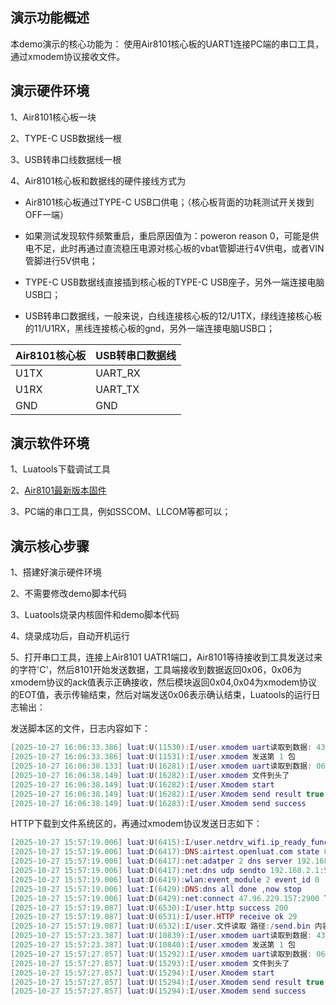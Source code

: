 
## 演示功能概述
本demo演示的核心功能为：
使用Air8101核心板的UART1连接PC端的串口工具，通过xmodem协议接收文件。

## 演示硬件环境

1、Air8101核心板一块

2、TYPE-C USB数据线一根

3、USB转串口线数据线一根

4、Air8101核心板和数据线的硬件接线方式为

- Air8101核心板通过TYPE-C USB口供电；（核心板背面的功耗测试开关拨到OFF一端）

- 如果测试发现软件频繁重启，重启原因值为：poweron reason 0，可能是供电不足，此时再通过直流稳压电源对核心板的vbat管脚进行4V供电，或者VIN管脚进行5V供电；

- TYPE-C USB数据线直接插到核心板的TYPE-C USB座子，另外一端连接电脑USB口；

- USB转串口数据线，一般来说，白线连接核心板的12/U1TX，绿线连接核心板的11/U1RX，黑线连接核心板的gnd，另外一端连接电脑USB口；

| Air8101核心板 | USB转串口数据线 |
| -------------- | -------------- |
| U1TX           | UART_RX        |
| U1RX           | UART_TX        |
| GND            | GND            |

## 演示软件环境

1、Luatools下载调试工具

2、[Air8101最新版本固件](https://docs.openluat.com/air8101/luatos/firmware/)

3、PC端的串口工具，例如SSCOM、LLCOM等都可以；


## 演示核心步骤

1、搭建好演示硬件环境

2、不需要修改demo脚本代码

3、Luatools烧录内核固件和demo脚本代码

4、烧录成功后，自动开机运行

5、打开串口工具，连接上Air8101 UATR1端口，Air8101等待接收到工具发送过来的字符'C'，然后8101开始发送数据，工具端接收到数据返回0x06，0x06为xmodem协议的ack值表示正确接收，然后模块返回0x04,0x04为xmodem协议的​EOT​值，表示传输结束，然后对端发送0x06表示确认结束，Luatools的运行日志输出：

发送脚本区的文件，日志内容如下：
``` lua
[2025-10-27 16:06:33.386] luat:U(11530):I/user.xmodem uart读取到数据: 43 2
[2025-10-27 16:06:33.386] luat:U(11531):I/user.xmodem 发送第 1 包
[2025-10-27 16:06:38.133] luat:U(16281):I/user.xmodem uart读取到数据: 06 2
[2025-10-27 16:06:38.149] luat:U(16282):I/user.xmodem 文件到头了
[2025-10-27 16:06:38.149] luat:U(16282):I/user.Xmodem start
[2025-10-27 16:06:38.149] luat:U(16282):I/user.Xmodem send result true
[2025-10-27 16:06:38.149] luat:U(16283):I/user.Xmodem send success


```

HTTP下载到文件系统区的，再通过xmodem协议发送日志如下：
``` lua
[2025-10-27 15:57:19.006] luat:U(6415):I/user.netdrv_wifi.ip_ready_func IP_READY {"gw":"192.168.2.1","rssi":-23,"bssid":"34CA81D40F19"}
[2025-10-27 15:57:19.006] luat:D(6417):DNS:airtest.openluat.com state 0 id 1 ipv6 0 use dns server0, try 0
[2025-10-27 15:57:19.006] luat:D(6417):net:adatper 2 dns server 192.168.2.1
[2025-10-27 15:57:19.006] luat:D(6417):net:dns udp sendto 192.168.2.1:53 from 192.168.2.20
[2025-10-27 15:57:19.006] luat:D(6419):wlan:event_module 2 event_id 0
[2025-10-27 15:57:19.006] luat:I(6429):DNS:dns all done ,now stop
[2025-10-27 15:57:19.006] luat:D(6429):net:connect 47.96.229.157:2900 TCP
[2025-10-27 15:57:19.087] luat:U(6530):I/user.http success 200
[2025-10-27 15:57:19.087] luat:U(6531):I/user.HTTP receive ok 29
[2025-10-27 15:57:19.087] luat:U(6532):I/user.文件读取 路径:/send.bin 内容:AA BB CC DD 01 02 03 04 05 06
[2025-10-27 15:57:23.387] luat:U(10839):I/user.xmodem uart读取到数据: 430D0A 6
[2025-10-27 15:57:23.387] luat:U(10840):I/user.xmodem 发送第 1 包
[2025-10-27 15:57:27.857] luat:U(15292):I/user.xmodem uart读取到数据: 06 2
[2025-10-27 15:57:27.857] luat:U(15293):I/user.xmodem 文件到头了
[2025-10-27 15:57:27.857] luat:U(15294):I/user.Xmodem start
[2025-10-27 15:57:27.857] luat:U(15294):I/user.Xmodem send result true
[2025-10-27 15:57:27.857] luat:U(15294):I/user.Xmodem send success



```